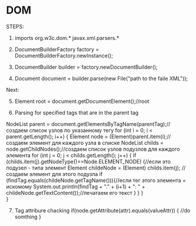 # DOM

STEPS:
1. imports
  org.w3c.dom.*
  javax.xml.parsers.*
  
2. DocumentBuilderFactory factory = DocumentBuilderFactory.newInstance();

3. DocumentBuilder builder = factory.newDocumentBuilder();

4. Document document = builder.parse(new File("path to the faile XML"));

Next:

5. Element root = document.getDocumentElement();//root

6. Parsing for specified tags that are in the parent tag

  NodeList parent = document.getElementsByTagName(parentTag);//создаем список узлов по указанному тегу
  for (int i = 0; i < parent.getLength(); i++) {
      Element node = (Element)parent.item(i);//создаем элемент для каждого узла в списке
      NodeList childs = node.getChildNodes();//создаем список узлов подузлов для каждого элемента
      for (int j = 0; j < childs.getLength(); j++) {
          if (childs.item(j).getNodeType()==Node.ELEMENT_NODE) {//если это подузел - типа элемент
              Element childeNode = (Element) childs.item(j); //создаем элемент для этого подузла
              if (findTag.equals(childeNode.getTagName())){//если тег этого элемента = искомому
                  System.out.println(findTag + "." + (i+1) + ": " + childeNode.getTextContent());//печатаем его текст 
              } 
          }
      }           
  }
  
7. Tag attribure chacking
  if(node.getAttribute(attr).equals(valueAttr)) {
     //do somthing
  }
 

